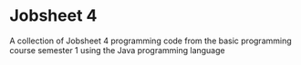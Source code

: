 # Jobsheet 4
A collection of Jobsheet 4 programming code from the basic programming course semester 1 using the Java programming language
